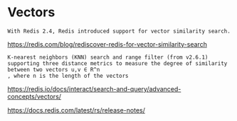 # Vectors

```text
With Redis 2.4, Redis introduced support for vector similarity search.
```

<https://redis.com/blog/rediscover-redis-for-vector-similarity-search>

```text
K-nearest neighbors (KNN) search and range filter (from v2.6.1) supporting three distance metrics to measure the degree of similarity between two vectors u,v ∈ R^n
, where n is the length of the vectors
```

<https://redis.io/docs/interact/search-and-query/advanced-concepts/vectors/>

<https://docs.redis.com/latest/rs/release-notes/>
